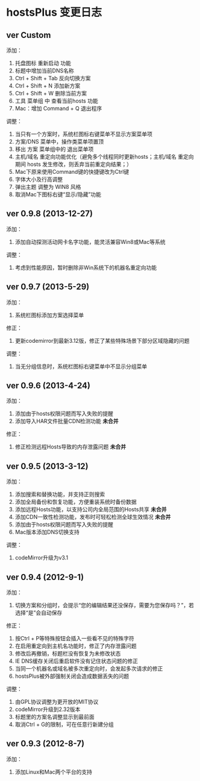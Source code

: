 hostsPlus 变更日志
====================

## ver Custom

添加：

1. 托盘图标 重新启动 功能
2. 标题中增加当前DNS名称
3. Ctrl + Shift + Tab 反向切换方案
4. Ctrl + Shift + N 添加新方案
5. Ctrl + Shift + W 删除当前方案
6. 工具 菜单组 中 查看当前hosts 功能
7. Mac：增加 Command + Q 退出程序

调整：

1. 当只有一个方案时，系统栏图标右键菜单不显示方案菜单项
2. 方案/DNS 菜单中，操作类菜单项置顶
3. 移出 方案 菜单组中的 退出菜单项
4. 主机/域名 重定向功能优化（避免多个线程同时更新hosts；主机/域名 重定向期间 hosts 发生修改，则丢弃当前重定向结果；）
5. Mac下原来使用Command键的快捷键改为Ctrl键
6. 字体大小及行高调整
7. 弹出主题 调整为 WIN8 风格
8. 取消Mac下图标右键“显示/隐藏”功能

## ver 0.9.8 (2013-12-27)

添加：

1. 添加自动探测活动网卡名字功能，能灵活兼容Win8或Mac等系统

调整：

1. 考虑到性能原因，暂时删除非Win系统下的机器名重定向功能

## ver 0.9.7 (2013-5-29)

添加：

1. 系统栏图标添加方案选择菜单

修正：

1. 更新codemirror到最新3.12版，修正了某些特殊场景下部分区域隐藏的问题

调整：

1. 当无分组信息时，系统栏图标右键菜单中不显示分组菜单

## ver 0.9.6 (2013-4-24)

添加：

1. 添加由于hosts权限问题而写入失败的提醒
2. 添加导入HAR文件批量CDN检测功能 **未合并**

修正：

1. 修正检测远程Hosts导致的内存泄露问题 **未合并**

## ver 0.9.5 (2013-3-12)

添加：

1. 添加搜索和替换功能，并支持正则搜索
2. 添加全局备份和恢复功能，方便重装系统时备份数据
3. 添加远程Hosts功能，以支持公司内全局范围的Hosts共享 **未合并**
4. 添加CDN一致性检测功能，发布时可轻松检测全球生效情况 **未合并**
5. 添加由于hosts权限问题而写入失败的提醒
6. Mac版本添加DNS切换支持

调整：

1. codeMirror升级为v3.1

## ver 0.9.4 (2012-9-1)

添加：

1. 切换方案和分组时，会提示“您的编辑结果还没保存，需要为您保存吗？”，若选择“是”会自动保存

修正：

1. 按Ctrl + P等特殊按钮会插入一些看不见的特殊字符
2. 在启用重定向到主机名功能时，修正了内存泄露问题
3. 修改后再撤销，标题栏没有恢复为未修改状态
4. IE DNS缓存关闭后重启软件没有记住状态问题的修正
5. 当同一个机器名或域名被多次重定向时，会发起多次请求的修正
6. hostsPlus被外部强制关闭会造成数据丢失的问题

调整：

1. 由GPL协议调整为更开放的MIT协议
2. codeMirror升级到2.32版本
3. 标题里的方案名调整显示到最前面
4. 取消Ctrl + G的限制，可在任意行新建分组


## ver 0.9.3 (2012-8-7)

添加：

1. 添加Linux和Mac两个平台的支持